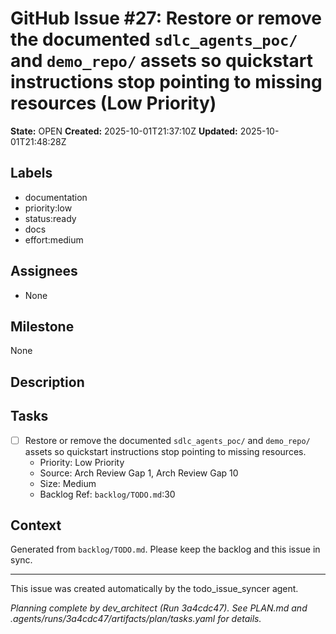 # GitHub Issue #27: Restore or remove the documented `sdlc_agents_poc/` and `demo_repo/` assets so quickstart instructions stop pointing to missing resources (Low Priority)

**State:** OPEN
**Created:** 2025-10-01T21:37:10Z
**Updated:** 2025-10-01T21:48:28Z

## Labels
- documentation
- priority:low
- status:ready
- docs
- effort:medium

## Assignees
- None

## Milestone
None

## Description
## Tasks

- [ ] Restore or remove the documented `sdlc_agents_poc/` and `demo_repo/` assets so quickstart instructions stop pointing to missing resources.
  - Priority: Low Priority
  - Source: Arch Review Gap 1, Arch Review Gap 10
  - Size: Medium
  - Backlog Ref: `backlog/TODO.md`:30

## Context
Generated from `backlog/TODO.md`. Please keep the backlog and this issue in sync.

---
This issue was created automatically by the todo_issue_syncer agent.

_Planning complete by dev_architect (Run 3a4cdc47). See PLAN.md and .agents/runs/3a4cdc47/artifacts/plan/tasks.yaml for details._
